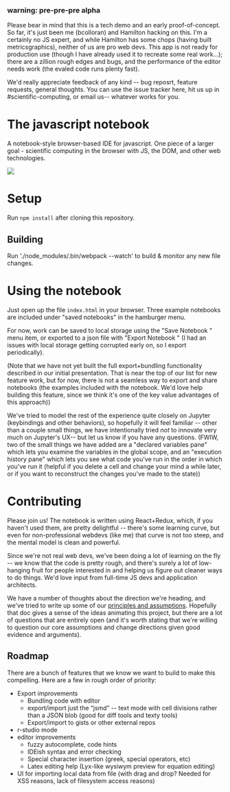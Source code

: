 ### warning: pre-pre-pre alpha

Please bear in mind that this is a tech demo and an early proof-of-concept. So far, it's just been me (bcolloran) and Hamilton hacking on this. I'm a certainly no JS expert, and while Hamilton has some chops (having built metricsgraphics), neither of us are pro web devs. This app is not ready for production use (though I have already used it to recreate some real work...); there are a zillion rough edges and bugs, and the performance of the editor needs work (the evaled code runs plenty fast).

We'd really appreciate feedback of any kind -- bug reposrt, feature requests, general thoughts. You can use the issue tracker here, hit us up in #scientific-computing, or email us-- whatever works for you.

# The javascript notebook

A notebook-style browser-based IDE for javascript. One piece of a larger goal - scientific computing in the browser with JS, the DOM, and other web technologies.

![](https://media.giphy.com/media/3ov9jNSI7tuq5tELfO/giphy.gif)

# Setup

Run `npm install` after cloning this repository.

## Building

Run './node_modules/.bin/webpack --watch' to build & monitor any new file changes.

# Using the notebook

Just open up the file `index.html` in your browser. Three example notebooks are included under "saved notebooks" in the hamburger menu.

For now, work can be saved to local storage using the "Save Notebook <ctrl-s>" menu item, or exported to a json file with "Export Notebook <ctrl-e>" (I had an issues with local storage getting corrupted early on, so I export periodically).

(Note that we have not yet built the full export+bundling functionality described in our initial presentation. That is near the top of our list for new feature work, but for now, there is not a seamless way to export and share notebooks (the examples included with the notebook. We'd love help building this feature, since we think it's one of the key value advantages of this approach))

We've tried to model the rest of the experience quite closely on Jupyter (keybindings and other behaviors), so hopefully it will feel familiar -- other than a couple small things, we have intentionally tried *not* to innovate very much on Jupyter's UX-- but let us know if you have any questions. (FWIW, two of the small things we have added are a "declared variables pane" <ctrl-d> which lets you examine the variables in the global scope, and an "execution history pane" <ctrl-h> which lets you see what code you've run in the order in which you've run it (helpful if you delete a cell and change your mind a while later, or if you want to reconstruct the changes you've made to the state))

# Contributing

Please join us! The notebook is written using React+Redux, which, if you haven't used them, are pretty delightful -- there's some learning curve, but even for non-professional webdevs (like me) that curve is not too steep, and the mental model is clean and powerful.

Since we're not real web devs, we've been doing a lot of learning on the fly -- we know that the code is pretty rough, and there's surely a lot of low-hanging fruit for people interested in and helping us figure out cleaner ways to do things. We'd love input from full-time JS devs and application architects.

We have a number of thoughts about the direction we're heading, and we've tried to write up some of our [principles and assumptions]( https://docs.google.com/document/d/1KcELJ15hxvDBy4Qb8TzTZ1Lk_4kaSXjvzpcg3M0cQRg/edit# ).  Hopefully that doc gives a sense of the ideas animating this project, but there are a lot of questions that are entirely open (and it's worth stating that we're willing to question our core assumptions and change directions given good evidence and arguments).

## Roadmap

There are a bunch of features that we know we want to build to make this compelling. Here are a few in rough order of priority:

* Export improvements
  * Bundling code with editor
  * export/import just the “jsmd” -- text mode with cell divisions rather than a JSON blob (good for diff tools and texty tools)
  * Export/import to gists or other external repos
* r-studio mode
* editor improvements
  * fuzzy autocomplete, code hints
  * IDEish syntax and error checking
  * Special character insertion (greek, special operators, etc)
  * Latex editing help (Lyx-like wysiwym preview for equation editing)
* UI for importing local data from file (with drag and drop? Needed for XSS reasons, lack of filesystem access reasons)

